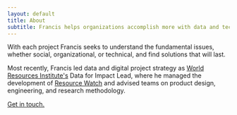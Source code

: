 ```yaml
---
layout: default
title: About
subtitle: Francis helps organizations accomplish more with data and technology. 
---
```


With each project Francis seeks to understand the fundamental issues, whether
social, organizational, or technical, and find solutions that will last.

Most recently, Francis led data and digital project strategy as 
[World Resources Institute's](https://wri.org) 
Data for Impact Lead, where he managed the development of 
[Resource Watch](https://resourcewatch.org) 
and advised teams on product design, engineering, and
research methodology. 

[Get in touch.](/contact)

